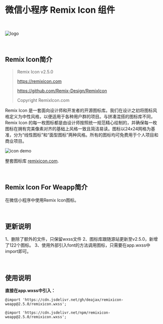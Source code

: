 # 微信小程序 Remix Icon 组件

 &nbsp;

![logo](https://camo.githubusercontent.com/fe03c062b73675cd8c025eb82885a98261810bd4/687474703a2f2f63646e2e72656d697869636f6e2e636f6d2f6c6f676f2d6769746875622e737667)

 &nbsp;

## Remix Icon简介

> Remix Icon v2.5.0
>
> https://remixicon.com
>
> https://github.com/Remix-Design/RemixIcon
>
> Copyright RemixIcon.com

Remix Icon 是一套面向设计师和开发者的开源图标库。我们在设计之初将图标风格定义为中性风格，以便适用于各种用户群的项目。与拼凑混搭的图标库不同，Remix Icon 的每一枚图标都是由设计师按照统一规范精心绘制的，并确保每一枚图标在拥有完美像素对齐的基础上风格一致且简洁易读。图标以24x24网格为基准，分为“线性图标”和“面型图标”两种风格。所有的图标均可免费用于个人项目和商业项目。

![icon demo](https://camo.githubusercontent.com/3060a54ac83251b8af14cd1c9440b86c3aaf93b3/687474703a2f2f63646e2e72656d697869636f6e2e636f6d2f707265766965772e737667)

整套图标库 [remixicon.com](https://remixicon.com/).

&nbsp;

## Remix Icon For Weapp简介

在微信小程序中使用Remix Icon图标。

&nbsp;

## 更新说明
1、删除了额外的文件，只保留wxss文件
2、图标库跟随源站更新至v2.5.0，新增了122个图标。
3、使用外部引入font的方法调用图标，只需要在app.wxss中import即可。

&nbsp;

## 使用说明
**直接在app.wxss中引入：**

```
@import 'https://cdn.jsdelivr.net/gh/deajax/remixicon-weapp@2.5.0/remixicon.wxss';
```

```
@import 'https://cdn.jsdelivr.net/npm/remixicon-weapp@2.5.0/remixicon.wxss';
```

